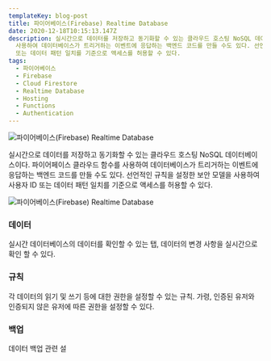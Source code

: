 ```yaml
---
templateKey: blog-post
title: 파이어베이스(Firebase) Realtime Database
date: 2020-12-18T10:15:13.147Z
description: 실시간으로 데이터를 저장하고 동기화할 수 있는 클라우드 호스팅 NoSQL 데이터베이스이다. 파이어페이스 클라우드 함수를
  사용하여 데이터베이스가 트리거하는 이벤트에 응답하는 백엔드 코드를 만들 수도 있다. 선언적인 규칙을 설정한 보안 모델을 사용하여 사용자 ID
  또는 데이터 패턴 일치를 기준으로 액세스를 허용할 수 있다.
tags:
  - 파이어베이스
  - Firebase
  - Cloud Firestore
  - Realtime Database
  - Hosting
  - Functions
  - Authentication
---
```

![파이어베이스(Firebase) Realtime Database](/assets/logo-standard.png "파이어베이스(Firebase) Realtime Database")

실시간으로 데이터를 저장하고 동기화할 수 있는 클라우드 호스팅 NoSQL 데이터베이스이다. 파이어페이스 클라우드 함수를 사용하여 데이터베이스가 트리거하는 이벤트에 응답하는 백엔드 코드를 만들 수도 있다. 선언적인 규칙을 설정한 보안 모델을 사용하여 사용자 ID 또는 데이터 패턴 일치를 기준으로 액세스를 허용할 수 있다.

![파이어베이스(Firebase) Realtime Database](/assets/chatbot_–_firebase_console.jpg "파이어베이스(Firebase) Realtime Database")

### 데이터
실시간 데이터베이스의 데이터를 확인할 수 있는 탭, 데이터의 변경 사항을 실시간으로 확인 할 수 있다.

### 규칙
각 데이터의 읽기 및 쓰기 등에 대한 권한을 설정할 수 있는 규칙. 가령, 인증된 유저와 인증되지 않은 유저에 따른 권한을 설정할 수 있다.

### 백업
데이터 백업 관련 설